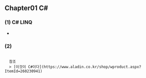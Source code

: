 ## Chapter01 C#  

### (1) C# LINQ
 - 
### (2) 
```

  참조   
  > [이것이 C#이다](https://www.aladin.co.kr/shop/wproduct.aspx?ItemId=260230941)   
      
